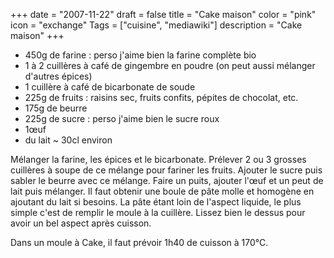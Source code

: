 +++
date = "2007-11-22"
draft = false
title = "Cake maison"
color = "pink"
icon = "exchange"
Tags = ["cuisine", "mediawiki"]
description = "Cake maison"
+++

-   450g de farine : perso j'aime bien la farine complète bio
-   1 à 2 cuillères à café de gingembre en poudre (on peut aussi
    mélanger d'autres épices)
-   1 cuillère à café de bicarbonate de soude
-   225g de fruits : raisins sec, fruits confits, pépites de chocolat,
    etc.
-   175g de beurre
-   225g de sucre : perso j'aime bien le sucre roux
-   1œuf
-   du lait \~ 30cl environ

Mélanger la farine, les épices et le bicarbonate. Prélever 2 ou 3
grosses cuillères à soupe de ce mélange pour fariner les fruits. Ajouter
le sucre puis sabler le beurre avec ce mélange. Faire un puits, ajouter
l'œuf et un peut de lait puis mélanger. Il faut obtenir une boule de
pâte molle et homogène en ajoutant du lait si besoins. La pâte étant
loin de l'aspect liquide, le plus simple c'est de remplir le moule à la
cuillère. Lissez bien le dessus pour avoir un bel aspect après cuisson.

Dans un moule à Cake, il faut prévoir 1h40 de cuisson à 170°C.
